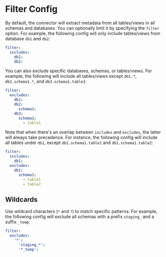 # Filter Config

By default, the connector will extract metadata from all tables/views in all schemas and databases. You can optionally limit it by specifying the `filter` option. For example, the following config will only include tables/views from database `db1` and `db2`:

```yaml
filter:
  includes:
    db1:
    db2:
```

You can also exclude specific databases, schemas, or tables/views. For example, the following will include all tables/views except `db1.*`, `db2.schema1.*`, and `db3.schema1.table1`:

```yaml
filter:
  excludes:
    db1:
    db2:
      schema1:
    db3:
      schema1:
        - table1
```

Note that when there's an overlap between `includes` and `excludes`, the latter will always take precedence. For instance, the following config will include all tables under `db1`, except `db1.schema1.table1` and `db1.schema1.table2`:

```yaml
filter:
  includes:
    db1:
  excludes:
    db1:
      schema1:  
        - table1
        - table2
```

## Wildcards

Use wildcard characters (`*` and `?`) to match specific patterns. For example, the following config will exclude all schemas with a prefix `staging_` and a suffix `_temp`:

```yaml
filter:
  excludes:
    '*':
      'staging_*':
      '*_temp':
```
